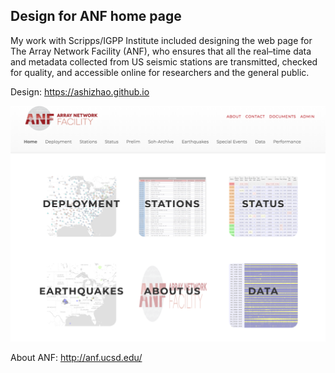 ## Design for ANF home page

My work with Scripps/IGPP Institute included designing the web page for The Array Network Facility (ANF), who ensures that all the real–time data and metadata collected from US seismic stations are transmitted, checked for quality, and accessible online for researchers and the general public.


Design: https://ashizhao.github.io

![alt text](https://github.com/ashizhao/ashizhao.github.io/blob/master/img/screenshot.png)

About ANF: http://anf.ucsd.edu/
